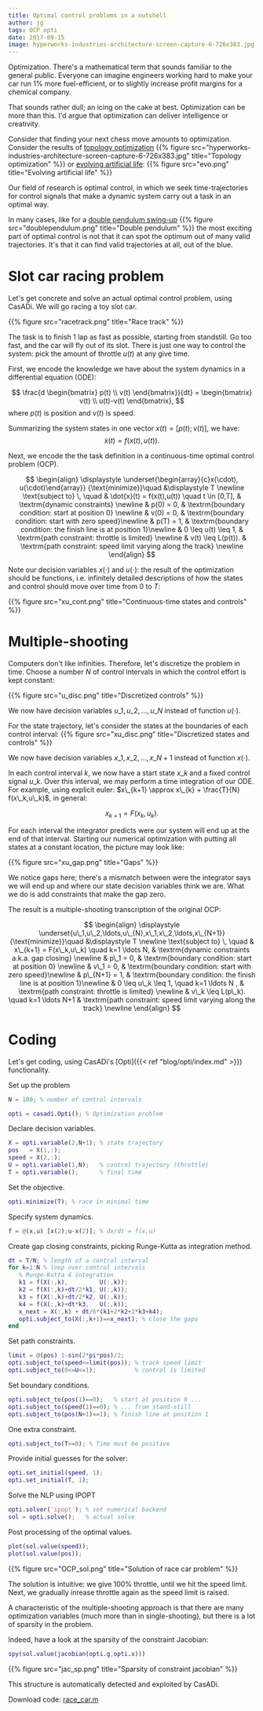 ```yaml
---
title: Optimal control problems in a nutshell
author: jg
tags: OCP opti
date: 2017-09-15
image: hyperworks-industries-architecture-screen-capture-6-726x383.jpg
---
```

Optimization.
There's a mathematical term that sounds familiar to the general public.
Everyone can imagine engineers working hard to make your car run 1% more fuel-efficient,
or to slightly increase profit margins for a chemical company.

<!--more-->

That sounds rather dull; an icing on the cake at best.
Optimization can be more than this. I'd argue that optimization can deliver intelligence or creativity.

Consider that finding your next chess move amounts to optimization. Consider the results of [topology optimization](http://www.altairhyperworks.com/industry/Architecture)
{{% figure src="hyperworks-industries-architecture-screen-capture-6-726x383.jpg" title="Topology optimization" %}}
or [evolving artificial life](https://youtu.be/CXTZHHQ7ZiQ?t=1m5s):
{{% figure src="evo.png" title="Evolving artificial life" %}}

Our field of research is optimal control, in which we seek time-trajectories for control signals that make a dynamic system carry out a task in an optimal way.

In many cases, like for a [double pendulum swing-up](https://youtu.be/B6vr1x6KDaY?t=5s)
{{% figure src="doublependulum.png" title="Double pendulum" %}}
the most exciting part of optimal control is not that it can spot the optimum out of many valid trajectories.
It's that it can find valid trajectories at all, out of the blue.

# Slot car racing problem

Let's get concrete and solve an actual optimal control problem, using CasADi.
We will go racing a toy slot car.

{{% figure src="racetrack.png" title="Race track" %}}

The task is to finish 1 lap as fast as possible, starting from standstill.
Go too fast, and the car will fly out of its slot.
There is just one way to control the system: pick the amount of throttle $u(t)$ at any give time.

First, we encode the knowledge we have about the system dynamics in a differential equation (ODE):

$$
\frac{d \begin{bmatrix} p(t) \\ v(t) \end{bmatrix}}{dt} = \begin{bmatrix} v(t) \\ u(t)-v(t) \end{bmatrix},
$$
where $p(t)$ is position and $v(t)$ is speed.

Summarizing the system states in one vector $x(t) = [p(t);v(t)]$, we have:
$$
\dot{x}(t) = f(x(t),u(t)).
$$

Next, we encode the the task definition in a continuous-time optimal control problem (OCP).

$$
\begin{align}
  \displaystyle \underset{\begin{array}{c}x(\cdot), u(\cdot)\end{array}}
  {\text{minimize}}\quad &\displaystyle T \newline
  \text{subject to} \, \quad
  & \dot{x}(t) = f(x(t),u(t)) \quad  t \in [0,T], & \textrm{dynamic constraints} \newline
  & p(0) = 0, & \textrm{boundary condition: start at position 0}  \newline
  & v(0) = 0, & \textrm{boundary condition: start with zero speed}\newline
  & p(T) = 1, & \textrm{boundary condition: the finish line is at position 1}\newline
  & 0 \leq u(t) \leq 1, & \textrm{path constraint: throttle is limited} \newline
  & v(t) \leq L(p(t)). & \textrm{path constraint: speed limit varying along the track} \newline
\end{align}
$$

Note our decision variables $x(\cdot)$ and $u(\cdot)$: the result of the optimization should be functions, i.e. infinitely detailed descriptions of how the states and control should move over time from $0$ to $T$:

{{% figure src="xu_cont.png" title="Continuous-time states and controls" %}}

# Multiple-shooting

Computers don't like infinities. Therefore, let's discretize the problem in time.
Choose a number $N$ of control intervals in which the control effort is kept constant:

{{% figure src="u_disc.png" title="Discretized controls" %}}

We now have decision variables $u\_1,u\_2,\ldots,u\_{N}$ instead of function $u(\cdot)$.

For the state trajectory, let's consider the states at the boundaries of each control interval:
{{% figure src="xu_disc.png" title="Discretized states and controls" %}}

We now have decision variables $x\_1,x\_2,\ldots,x\_{N+1}$ instead of function $x(\cdot)$.

In each control interval $k$, we now have a start state $x\_k$ and a fixed control signal $u\_k$.
Over this interval, we may perform a time integration of our ODE.
For example, using explicit euler: $x\_{k+1} \approx x\_{k} + \frac{T}{N} f(x\_k,u\_k)$, in general:

$$
x_{k+1} = F(x_k,u_k).
$$

For each interval the integrator predicts were our system will end up at the end of that interval.
Starting our numerical optimization with putting all states at a constant location, the picture may look like:

{{% figure src="xu_gap.png" title="Gaps" %}}

We notice gaps here; there's a mismatch between were the integrator says we will end up and where our state decision variables think we are.
What we do is add constraints that make the gap zero.

The result is a multiple-shooting transcription of the original OCP:

$$
\begin{align}
  \displaystyle \underset{u\_1,u\_2,\ldots,u\_{N},x\_1,x\_2,\ldots,x\_{N+1}}
  {\text{minimize}}\quad &\displaystyle T \newline
  \text{subject to} \, \quad
  & x\_{k+1} = F(x\_k,u\_k) \quad  k=1 \ldots N, & \textrm{dynamic constraints a.k.a. gap closing} \newline
  & p\_1 = 0, & \textrm{boundary condition: start at position 0}  \newline
  & v\_1 = 0, & \textrm{boundary condition: start with zero speed}\newline
  & p\_{N+1} = 1, & \textrm{boundary condition: the finish line is at position 1}\newline
  & 0 \leq u\_k \leq 1, \quad  k=1 \ldots N , & \textrm{path constraint: throttle is limited} \newline
  & v\_k \leq L(p\_k). \quad  k=1 \ldots N+1 & \textrm{path constraint: speed limit varying along the track} \newline
\end{align}
$$

# Coding

Let's get coding, using CasADi's [Opti]({{< ref "blog/opti/index.md" >}}) functionality.

Set up the problem
```matlab
N = 100; % number of control intervals

opti = casadi.Opti(); % Optimization problem
```

Declare decision variables.

```matlab
X = opti.variable(2,N+1); % state trajectory
pos   = X(1,:);
speed = X(2,:);
U = opti.variable(1,N);   % control trajectory (throttle)
T = opti.variable();      % final time
```

Set the objective.
```matlab
opti.minimize(T); % race in minimal time
```

Specify system dynamics.
```matlab
f = @(x,u) [x(2);u-x(2)]; % dx/dt = f(x,u)
```

Create gap closing constraints, picking Runge-Kutta as integration method.

```matlab
dt = T/N; % length of a control interval
for k=1:N % loop over control intervals
   % Runge-Kutta 4 integration
   k1 = f(X(:,k),         U(:,k));
   k2 = f(X(:,k)+dt/2*k1, U(:,k));
   k3 = f(X(:,k)+dt/2*k2, U(:,k));
   k4 = f(X(:,k)+dt*k3,   U(:,k));
   x_next = X(:,k) + dt/6*(k1+2*k2+2*k3+k4);
   opti.subject_to(X(:,k+1)==x_next); % close the gaps
end
```

Set path constraints.
```matlab
limit = @(pos) 1-sin(2*pi*pos)/2;
opti.subject_to(speed<=limit(pos)); % track speed limit
opti.subject_to(0<=U<=1);           % control is limited
```

Set boundary conditions.
```matlab
opti.subject_to(pos(1)==0);   % start at position 0 ...
opti.subject_to(speed(1)==0); % ... from stand-still
opti.subject_to(pos(N+1)==1); % finish line at position 1
```

One extra constraint.
```matlab
opti.subject_to(T>=0); % Time must be positive
```

Provide initial guesses for the solver:
```matlab
opti.set_initial(speed, 1);
opti.set_initial(T, 1);
```

Solve the NLP using IPOPT

```matlab
opti.solver('ipopt'); % set numerical backend
sol = opti.solve();   % actual solve
```


Post processing of the optimal values.
```matlab
plot(sol.value(speed));
plot(sol.value(pos));
```

{{% figure src="OCP_sol.png" title="Solution of race car problem" %}}

The solution is intuitive: we give 100% throttle, until we hit the speed limit. Next, we gradually inrease throttle again as the speed limit is raised.


A characteristic of the multiple-shooting approach is that there are many optimization variables (much more than in single-shooting),
but there is a lot of sparsity in the problem.

Indeed, have a look at the sparsity of the constraint Jacobian:
```matlab
spy(sol.value(jacobian(opti.g,opti.x)))
```

{{% figure src="jac_sp.png" title="Sparsity of constraint jacobian" %}}

This structure is automatically detected and exploited by CasADi.

Download code: [race_car.m](race_car.m)
